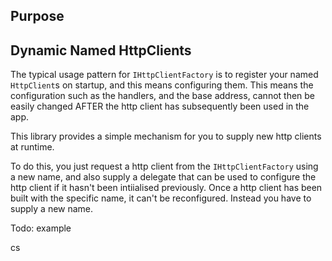 ## Purpose

## Dynamic Named HttpClients

The typical usage pattern for `IHttpClientFactory` is to register your named `HttpClient`s on startup, and this means configuring them. 
This means the configuration such as the handlers, and the base address, cannot then be easily changed AFTER the http client has subsequently been used in the app.

This library provides a simple mechanism for you to supply new http clients at runtime.

To do this, you just request a http client from the `IHttpClientFactory` using a new name, and also supply a delegate that can be used to configure the http client if it hasn't been intiialised previously.
Once a http client has been built with the specific name, it can't be reconfigured. Instead you have to supply a new name.


Todo: example

cs
```

```
